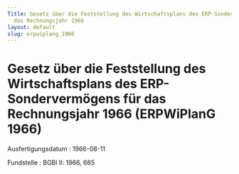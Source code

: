 ```yaml
---
Title: Gesetz über die Feststellung des Wirtschaftsplans des ERP-Sondervermögens für
  das Rechnungsjahr 1966
layout: default
slug: erpwiplang_1966
---
```


# Gesetz über die Feststellung des Wirtschaftsplans des ERP-Sondervermögens für das Rechnungsjahr 1966 (ERPWiPlanG 1966)

Ausfertigungsdatum
:   1966-08-11

Fundstelle
:   BGBl II: 1966, 665

